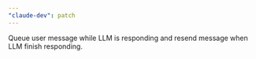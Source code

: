 ```yaml
---
"claude-dev": patch
---
```


Queue user message while LLM is responding and resend message when LLM finish responding.
